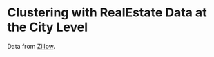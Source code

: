 # Clustering with RealEstate Data at the City Level
Data from [Zillow](http://www.zillow.com/research/data/).